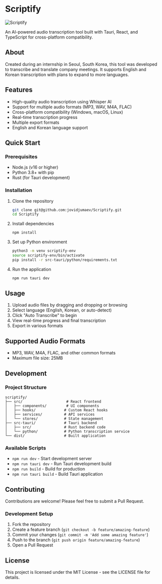 # Scriptify

![Scriptify](dist/example.png)

An AI-powered audio transcription tool built with Tauri, React, and TypeScript for cross-platform compatibility.

## About

Created during an internship in Seoul, South Korea, this tool was developed to transcribe and translate company meetings. It supports English and Korean transcription with plans to expand to more languages.

## Features

- High-quality audio transcription using Whisper AI
- Support for multiple audio formats (MP3, WAV, M4A, FLAC)
- Cross-platform compatibility (Windows, macOS, Linux)
- Real-time transcription progress
- Multiple export formats
- English and Korean language support

## Quick Start

### Prerequisites

- Node.js (v16 or higher)
- Python 3.8+ with pip
- Rust (for Tauri development)

### Installation

1. Clone the repository
   ```bash
   git clone git@github.com:jovidjumaev/Scriptify.git
   cd Scriptify
   ```

2. Install dependencies
   ```bash
   npm install
   ```

3. Set up Python environment
   ```bash
   python3 -m venv scriptify-env
   source scriptify-env/bin/activate
   pip install -r src-tauri/python/requirements.txt
   ```

4. Run the application
   ```bash
   npm run tauri dev
   ```

## Usage

1. Upload audio files by dragging and dropping or browsing
2. Select language (English, Korean, or auto-detect)
3. Click "Auto Transcribe" to begin
4. View real-time progress and final transcription
5. Export in various formats

## Supported Audio Formats

- MP3, WAV, M4A, FLAC, and other common formats
- Maximum file size: 25MB

## Development

### Project Structure

```
scriptify/
├── src/                    # React frontend
│   ├── components/         # UI components
│   ├── hooks/             # Custom React hooks
│   ├── services/          # API services
│   └── stores/            # State management
├── src-tauri/             # Tauri backend
│   ├── src/               # Rust backend code
│   └── python/            # Python transcription service
└── dist/                  # Built application
```

### Available Scripts

- `npm run dev` - Start development server
- `npm run tauri dev` - Run Tauri development build
- `npm run build` - Build for production
- `npm run tauri build` - Build Tauri application

## Contributing

Contributions are welcome! Please feel free to submit a Pull Request.

### Development Setup

1. Fork the repository
2. Create a feature branch (`git checkout -b feature/amazing-feature`)
3. Commit your changes (`git commit -m 'Add some amazing feature'`)
4. Push to the branch (`git push origin feature/amazing-feature`)
5. Open a Pull Request

## License

This project is licensed under the MIT License - see the LICENSE file for details.
